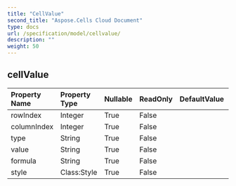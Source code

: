 ```yaml
---
title: "CellValue"
second_title: "Aspose.Cells Cloud Document"
type: docs
url: /specification/model/cellvalue/
description: ""
weight: 50
---
```


## **cellValue**

 

| Property Name | Property Type | Nullable |  ReadOnly | DefaultValue | Description | 
| :- | :- | :- |:- |  :- | :- |
| rowIndex | Integer | True |  False |  |  |  
| columnIndex | Integer | True |  False |  |  |  
| type | String | True |  False |  |  |  
| value | String | True |  False |  |  |  
| formula | String | True |  False |  |  |  
| style | Class:Style | True |  False |  |  |  

